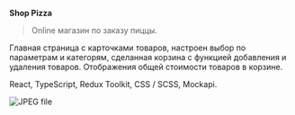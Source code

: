 **Shop Pizza**
> Online магазин по заказу пиццы.

Главная страница с карточками товаров, настроен выбор по параметрам и категорям, сделанная корзина с функцией добавления и удаления товаров. Отображения общей стоимости товаров в корзине.

React, TypeScript, Redux Toolkit, CSS / SCSS, Mockapi.

![JPEG file]([https://github.com/Nkaltaeva/React_Pizza-Shop/blob/main/Pizza.JPG)




